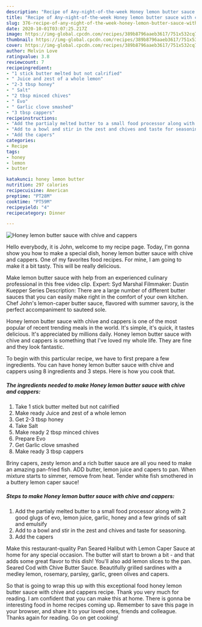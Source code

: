 ```yaml
---
description: "Recipe of Any-night-of-the-week Honey lemon butter sauce with chive and cappers"
title: "Recipe of Any-night-of-the-week Honey lemon butter sauce with chive and cappers"
slug: 376-recipe-of-any-night-of-the-week-honey-lemon-butter-sauce-with-chive-and-cappers
date: 2020-10-01T03:07:25.217Z
image: https://img-global.cpcdn.com/recipes/389b8796aaeb3617/751x532cq70/honey-lemon-butter-sauce-with-chive-and-cappers-recipe-main-photo.jpg
thumbnail: https://img-global.cpcdn.com/recipes/389b8796aaeb3617/751x532cq70/honey-lemon-butter-sauce-with-chive-and-cappers-recipe-main-photo.jpg
cover: https://img-global.cpcdn.com/recipes/389b8796aaeb3617/751x532cq70/honey-lemon-butter-sauce-with-chive-and-cappers-recipe-main-photo.jpg
author: Melvin Love
ratingvalue: 3.8
reviewcount: 7
recipeingredient:
- "1 stick butter melted but not calrified"
- " Juice and zest of a whole lemon"
- "2-3 tbsp honey"
- " Salt"
- "2 tbsp minced chives"
- " Evo"
- " Garlic clove smashed"
- "3 tbsp cappers"
recipeinstructions:
- "Add the partialy melted butter to a small food processor along with 2 good glugs of evo, lemon juice, garlic, honey and a few grinds of salt and emulsify"
- "Add to a bowl and stir in the zest and chives and taste for seasoning."
- "Add the capers"
categories:
- Recipe
tags:
- honey
- lemon
- butter

katakunci: honey lemon butter 
nutrition: 297 calories
recipecuisine: American
preptime: "PT28M"
cooktime: "PT59M"
recipeyield: "4"
recipecategory: Dinner

---
```



![Honey lemon butter sauce with chive and cappers](https://img-global.cpcdn.com/recipes/389b8796aaeb3617/751x532cq70/honey-lemon-butter-sauce-with-chive-and-cappers-recipe-main-photo.jpg)

Hello everybody, it is John, welcome to my recipe page. Today, I'm gonna show you how to make a special dish, honey lemon butter sauce with chive and cappers. One of my favorites food recipes. For mine, I am going to make it a bit tasty. This will be really delicious.

Make lemon butter sauce with help from an experienced culinary professional in this free video clip. Expert: Syd Marshal Filmmaker: Dustin Kuepper Series Description: There are a large number of different butter sauces that you can easily make right in the comfort of your own kitchen. Chef John&#39;s lemon-caper butter sauce, flavored with summer savory, is the perfect accompaniment to sauteed sole.

Honey lemon butter sauce with chive and cappers is one of the most popular of recent trending meals in the world. It's simple, it's quick, it tastes delicious. It's appreciated by millions daily. Honey lemon butter sauce with chive and cappers is something that I've loved my whole life. They are fine and they look fantastic.


To begin with this particular recipe, we have to first prepare a few ingredients. You can have honey lemon butter sauce with chive and cappers using 8 ingredients and 3 steps. Here is how you cook that.

<!--inarticleads1-->

##### The ingredients needed to make Honey lemon butter sauce with chive and cappers:

1. Take 1 stick butter melted but not calrified
1. Make ready  Juice and zest of a whole lemon
1. Get 2-3 tbsp honey
1. Take  Salt
1. Make ready 2 tbsp minced chives
1. Prepare  Evo
1. Get  Garlic clove smashed
1. Make ready 3 tbsp cappers


Briny capers, zesty lemon and a rich butter sauce are all you need to make an amazing pan-fried fish. ADD butter, lemon juice and capers to pan. When mixture starts to simmer, remove from heat. Tender white fish smothered in a buttery lemon caper sauce! 

<!--inarticleads2-->

##### Steps to make Honey lemon butter sauce with chive and cappers:

1. Add the partialy melted butter to a small food processor along with 2 good glugs of evo, lemon juice, garlic, honey and a few grinds of salt and emulsify
1. Add to a bowl and stir in the zest and chives and taste for seasoning.
1. Add the capers


Make this restaurant-quality Pan Seared Halibut with Lemon Caper Sauce at home for any special occasion. The butter will start to brown a bit - and that adds some great flavor to this dish! You&#39;ll also add lemon slices to the pan. Seared Cod with Chive Butter Sauce. Beautifully grilled sardines with a medley lemon, rosemary, parsley, garlic, green olives and capers. 

So that is going to wrap this up with this exceptional food honey lemon butter sauce with chive and cappers recipe. Thank you very much for reading. I am confident that you can make this at home. There is gonna be interesting food in home recipes coming up. Remember to save this page in your browser, and share it to your loved ones, friends and colleague. Thanks again for reading. Go on get cooking!
